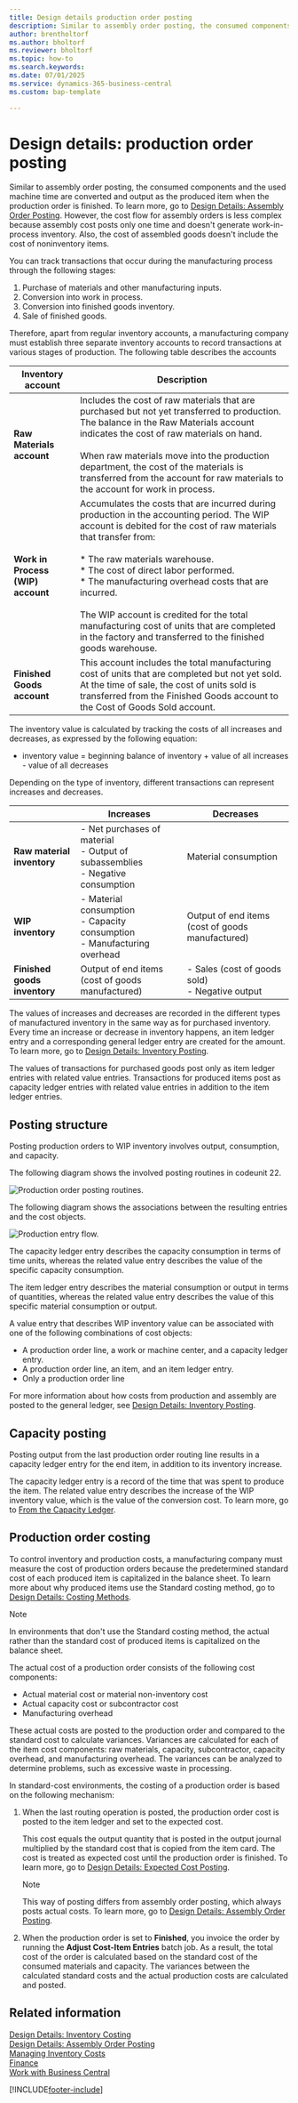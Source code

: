 ```yaml
---
title: Design details production order posting
description: Similar to assembly order posting, the consumed components and the used machine time convert and output as the produced item when you finish the production order.
author: brentholtorf
ms.author: bholtorf
ms.reviewer: bholtorf
ms.topic: how-to
ms.search.keywords:
ms.date: 07/01/2025
ms.service: dynamics-365-business-central
ms.custom: bap-template

---
```

# Design details: production order posting

Similar to assembly order posting, the consumed components and the used machine time are converted and output as the produced item when the production order is finished. To learn more, go to [Design Details: Assembly Order Posting](design-details-assembly-order-posting.md). However, the cost flow for assembly orders is less complex because assembly cost posts only one time and doesn't generate work-in-process inventory. Also, the cost of assembled goods doesn't include the cost of noninventory items.

You can track transactions that occur during the manufacturing process through the following stages:  

1. Purchase of materials and other manufacturing inputs.  
2. Conversion into work in process.  
3. Conversion into finished goods inventory.  
4. Sale of finished goods.  

Therefore, apart from regular inventory accounts, a manufacturing company must establish three separate inventory accounts to record transactions at various stages of production. The following table describes the accounts

|Inventory account|Description|  
|-----------------------|---------------------------------------|  
|**Raw Materials account**|Includes the cost of raw materials that are purchased but not yet transferred to production. The balance in the Raw Materials account indicates the cost of raw materials on hand.<br /><br /> When raw materials move into the production department, the cost of the materials is transferred from the account for raw materials to the account for work in process.|  
|**Work in Process (WIP) account**|Accumulates the costs that are incurred during production in the accounting period. The WIP account is debited for the cost of raw materials that transfer from:<br /><br />* The raw materials warehouse.<br />* The cost of direct labor performed.<br />* The manufacturing overhead costs that are incurred.<br /><br />The WIP account is credited for the total manufacturing cost of units that are completed in the factory and transferred to the finished goods warehouse.|  
|**Finished Goods account**|This account includes the total manufacturing cost of units that are completed but not yet sold. At the time of sale, the cost of units sold is transferred from the Finished Goods account to the Cost of Goods Sold account.|  

The inventory value is calculated by tracking the costs of all increases and decreases, as expressed by the following equation:  

* inventory value = beginning balance of inventory + value of all increases - value of all decreases  

Depending on the type of inventory, different transactions can represent increases and decreases.  

||Increases|Decreases|  
|-|---------------|---------------|  
|**Raw material inventory**|-   Net purchases of material<br />-   Output of subassemblies<br />-   Negative consumption|Material consumption|  
|**WIP inventory**|-   Material consumption<br />-   Capacity consumption<br />-   Manufacturing overhead|Output of end items (cost of goods manufactured)|  
|**Finished goods inventory**|Output of end items (cost of goods manufactured)|-   Sales (cost of goods sold)<br />-   Negative output|  

The values of increases and decreases are recorded in the different types of manufactured inventory in the same way as for purchased inventory. Every time an increase or decrease in inventory happens, an item ledger entry and a corresponding general ledger entry are created for the amount. To learn more, go to [Design Details: Inventory Posting](design-details-inventory-posting.md).  

The values of transactions for purchased goods post only as item ledger entries with related value entries. Transactions for produced items post as capacity ledger entries with related value entries in addition to the item ledger entries.  

## Posting structure  

Posting production orders to WIP inventory involves output, consumption, and capacity.  

The following diagram shows the involved posting routines in codeunit 22.  

![Production order posting routines.](media/design_details_inventory_costing_14_production_posting_1.png "Production order posting routines")  

The following diagram shows the associations between the resulting entries and the cost objects.  

![Production entry flow.](media/design_details_inventory_costing_14_production_posting_2.png "Production entry flow")  

The capacity ledger entry describes the capacity consumption in terms of time units, whereas the related value entry describes the value of the specific capacity consumption.  

The item ledger entry describes the material consumption or output in terms of quantities, whereas the related value entry describes the value of this specific material consumption or output.  

A value entry that describes WIP inventory value can be associated with one of the following combinations of cost objects:  

- A production order line, a work or machine center, and a capacity ledger entry.  
- A production order line, an item, and an item ledger entry.  
- Only a production order line  

For more information about how costs from production and assembly are posted to the general ledger, see [Design Details: Inventory Posting](design-details-inventory-posting.md).  

## Capacity posting

Posting output from the last production order routing line results in a capacity ledger entry for the end item, in addition to its inventory increase.  

The capacity ledger entry is a record of the time that was spent to produce the item. The related value entry describes the increase of the WIP inventory value, which is the value of the conversion cost. To learn more, go to [From the Capacity Ledger](design-details-accounts-in-the-general-ledger.md#from-the-capacity-ledger).

## Production order costing  

To control inventory and production costs, a manufacturing company must measure the cost of production orders because the predetermined standard cost of each produced item is capitalized in the balance sheet. To learn more about why produced items use the Standard costing method, go to [Design Details: Costing Methods](design-details-costing-methods.md).  

> [!NOTE]  
> In environments that don't use the Standard costing method, the actual rather than the standard cost of produced items is capitalized on the balance sheet.  

The actual cost of a production order consists of the following cost components:  

- Actual material cost or material non-inventory cost  
- Actual capacity cost or subcontractor cost  
- Manufacturing overhead  

These actual costs are posted to the production order and compared to the standard cost to calculate variances. Variances are calculated for each of the item cost components: raw materials, capacity, subcontractor, capacity overhead, and manufacturing overhead. The variances can be analyzed to determine problems, such as excessive waste in processing.  

In standard-cost environments, the costing of a production order is based on the following mechanism:  

1. When the last routing operation is posted, the production order cost is posted to the item ledger and set to the expected cost.  

    This cost equals the output quantity that is posted in the output journal multiplied by the standard cost that is copied from the item card. The cost is treated as expected cost until the production order is finished. To learn more, go to [Design Details: Expected Cost Posting](design-details-expected-cost-posting.md).  

    > [!NOTE]  
    > This way of posting differs from assembly order posting, which always posts actual costs. To learn more, go to [Design Details: Assembly Order Posting](design-details-assembly-order-posting.md).  
2. When the production order is set to **Finished**, you invoice the order by running the **Adjust Cost-Item Entries** batch job. As a result, the total cost of the order is calculated based on the standard cost of the consumed materials and capacity. The variances between the calculated standard costs and the actual production costs are calculated and posted.  

## Related information  

[Design Details: Inventory Costing](design-details-inventory-costing.md)  
[Design Details: Assembly Order Posting](design-details-assembly-order-posting.md)  
[Managing Inventory Costs](finance-manage-inventory-costs.md)  
[Finance](finance.md)  
[Work with Business Central](ui-work-product.md)  

[!INCLUDE[footer-include](includes/footer-banner.md)]
